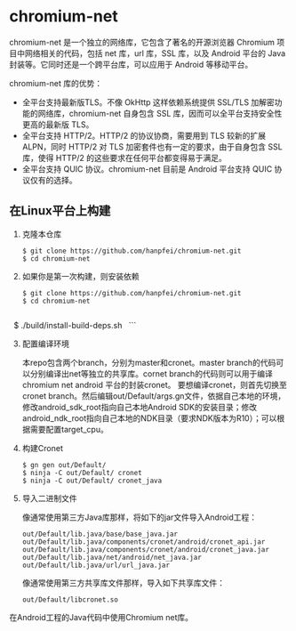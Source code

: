 chromium-net
==========

chromium-net 是一个独立的网络库，它包含了著名的开源浏览器 Chromium 项目中网络相关的代码，包括 net 库，url 库，SSL 库，以及 Android 平台的 Java 封装等。它同时还是一个跨平台库，可以应用于 Android 等移动平台。

chromium-net 库的优势：
 * 全平台支持最新版TLS。不像 OkHttp 这样依赖系统提供 SSL/TLS 加解密功能的网络库，chromium-net 自身包含 SSL 库，因而可以全平台支持安全性更高的最新版 TLS。
 * 全平台支持 HTTP/2。HTTP/2 的协议协商，需要用到 TLS 较新的扩展 ALPN，同时 HTTP/2 对 TLS 加密套件也有一定的要求，由于自身包含 SSL 库，使得 HTTP/2 的这些要求在任何平台都变得易于满足。
* 全平台支持 QUIC 协议。chromium-net 目前是 Android 平台支持 QUIC 协议仅有的选择。

在Linux平台上构建
-----------------

1. 克隆本仓库
   ```
   $ git clone https://github.com/hanpfei/chromium-net.git
   $ cd chromium-net
   ```

2. 如果你是第一次构建，则安装依赖
   ```
   $ git clone https://github.com/hanpfei/chromium-net.git
   $ cd chromium-net
   ```


   ```
   $ ./build/install-build-deps.sh 
   ```

3. 配置编译环境

   本repo包含两个branch，分别为master和cronet。master branch的代码可以分别编译出net等独立的共享库。cornet branch的代码则可以用于编译    chromium net android 平台的封装cronet。
   要想编译cronet，则首先切换至cronet branch。然后编辑out/Default/args.gn文件，依据自己本地的环境，修改android_sdk_root指向自己本地Android SDK的安装目录；修改android_ndk_root指向自己本地的NDK目录（要求NDK版本为R10）；可以根据需要配置target_cpu。

4. 构建Cronet
   ```
   $ gn gen out/Default/
   $ ninja -C out/Default/ cronet
   $ ninja -C out/Default/ cronet_java
   ```
5. 导入二进制文件

   像通常使用第三方Java库那样，将如下的jar文件导入Android工程：
   ```
   out/Default/lib.java/base/base_java.jar
   out/Default/lib.java/components/cronet/android/cronet_api.jar
   out/Default/lib.java/components/cronet/android/cronet_java.jar
   out/Default/lib.java/net/android/net_java.jar
   out/Default/lib.java/url/url_java.jar
   ```

   像通常使用第三方共享库文件那样，导入如下共享库文件：

   ```
   out/Default/libcronet.so
   ```

在Android工程的Java代码中使用Chromium net库。
